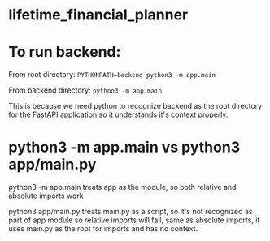 # lifetime_financial_planner

# To run backend:

From root directory:
```PYTHONPATH=backend python3 -m app.main```

From backend directory:
```python3 -m app.main```

This is because we need python to recognize backend as the root directory for the FastAPI application so it understands it's context properly.

# python3 -m app.main vs python3 app/main.py

python3 -m app.main treats app as the module, so both relative and absolute imports work

python3 app/main.py treats main.py as a script, so it's not recognized as part of app module so relative imports will fail, same as absolute imports, it uses main.py as the root for imports and has no context.